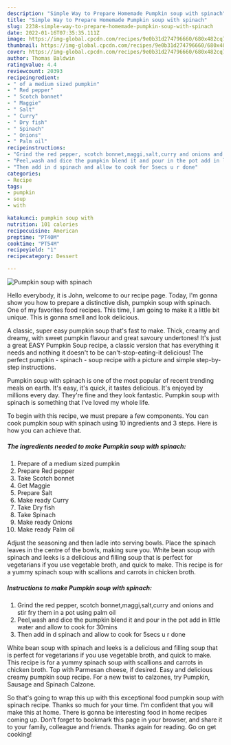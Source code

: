 ```yaml
---
description: "Simple Way to Prepare Homemade Pumpkin soup with spinach"
title: "Simple Way to Prepare Homemade Pumpkin soup with spinach"
slug: 2238-simple-way-to-prepare-homemade-pumpkin-soup-with-spinach
date: 2022-01-16T07:35:35.111Z
image: https://img-global.cpcdn.com/recipes/9e0b31d274796660/680x482cq70/pumpkin-soup-with-spinach-recipe-main-photo.jpg
thumbnail: https://img-global.cpcdn.com/recipes/9e0b31d274796660/680x482cq70/pumpkin-soup-with-spinach-recipe-main-photo.jpg
cover: https://img-global.cpcdn.com/recipes/9e0b31d274796660/680x482cq70/pumpkin-soup-with-spinach-recipe-main-photo.jpg
author: Thomas Baldwin
ratingvalue: 4.4
reviewcount: 20393
recipeingredient:
- " of a medium sized pumpkin"
- " Red pepper"
- " Scotch bonnet"
- " Maggie"
- " Salt"
- " Curry"
- " Dry fish"
- " Spinach"
- " Onions"
- " Palm oil"
recipeinstructions:
- "Grind the red pepper, scotch bonnet,maggi,salt,curry and onions and stir fry them in a pot using palm oil"
- "Peel,wash and dice the pumpkin blend it and pour in the pot add in little water and allow to cook for 30mins"
- "Then add in d spinach and allow to cook for 5secs u r done"
categories:
- Recipe
tags:
- pumpkin
- soup
- with

katakunci: pumpkin soup with 
nutrition: 101 calories
recipecuisine: American
preptime: "PT40M"
cooktime: "PT54M"
recipeyield: "1"
recipecategory: Dessert

---
```



![Pumpkin soup with spinach](https://img-global.cpcdn.com/recipes/9e0b31d274796660/680x482cq70/pumpkin-soup-with-spinach-recipe-main-photo.jpg)

Hello everybody, it is John, welcome to our recipe page. Today, I'm gonna show you how to prepare a distinctive dish, pumpkin soup with spinach. One of my favorites food recipes. This time, I am going to make it a little bit unique. This is gonna smell and look delicious.

A classic, super easy pumpkin soup that&#39;s fast to make. Thick, creamy and dreamy, with sweet pumpkin flavour and great savoury undertones! It&#39;s just a great EASY Pumpkin Soup recipe, a classic version that has everything it needs and nothing it doesn&#39;t to be can&#39;t-stop-eating-it delicious! The perfect pumpkin - spinach - soup recipe with a picture and simple step-by-step instructions.

Pumpkin soup with spinach is one of the most popular of recent trending meals on earth. It's easy, it's quick, it tastes delicious. It's enjoyed by millions every day. They're fine and they look fantastic. Pumpkin soup with spinach is something that I've loved my whole life.


To begin with this recipe, we must prepare a few components. You can cook pumpkin soup with spinach using 10 ingredients and 3 steps. Here is how you can achieve that.

<!--inarticleads1-->

##### The ingredients needed to make Pumpkin soup with spinach:

1. Prepare  of a medium sized pumpkin
1. Prepare  Red pepper
1. Take  Scotch bonnet
1. Get  Maggie
1. Prepare  Salt
1. Make ready  Curry
1. Take  Dry fish
1. Take  Spinach
1. Make ready  Onions
1. Make ready  Palm oil


Adjust the seasoning and then ladle into serving bowls. Place the spinach leaves in the centre of the bowls, making sure you. White bean soup with spinach and leeks is a delicious and filling soup that is perfect for vegetarians if you use vegetable broth, and quick to make. This recipe is for a yummy spinach soup with scallions and carrots in chicken broth. 

<!--inarticleads2-->

##### Instructions to make Pumpkin soup with spinach:

1. Grind the red pepper, scotch bonnet,maggi,salt,curry and onions and stir fry them in a pot using palm oil
1. Peel,wash and dice the pumpkin blend it and pour in the pot add in little water and allow to cook for 30mins
1. Then add in d spinach and allow to cook for 5secs u r done


White bean soup with spinach and leeks is a delicious and filling soup that is perfect for vegetarians if you use vegetable broth, and quick to make. This recipe is for a yummy spinach soup with scallions and carrots in chicken broth. Top with Parmesan cheese, if desired. Easy and delicious creamy pumpkin soup recipe. For a new twist to calzones, try Pumpkin, Sausage and Spinach Calzone. 

So that's going to wrap this up with this exceptional food pumpkin soup with spinach recipe. Thanks so much for your time. I'm confident that you will make this at home. There is gonna be interesting food in home recipes coming up. Don't forget to bookmark this page in your browser, and share it to your family, colleague and friends. Thanks again for reading. Go on get cooking!
